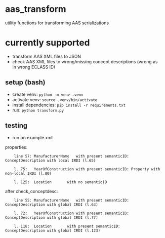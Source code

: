 # aas_transform
utility functions for transforming AAS serializations

# currently supported
* transform AAS XML files to JSON
* check AAS XML files to wrong/missing concept descriptions (wrong as in wrong ECLASS ID)

## setup (bash)
* create venv: ```python -m venv .venv```
* activate venv: ```source .venv/bin/activate```
* install dependencies: ```pip install -r requirements.txt```
* run: ```python transform.py```

## testing
* run on example.xml

properties:     
		
		line 57: ManufacturerName	with present semanticID: ConceptDescription with local IRDI (l.65)

		l. 75:   YearOfConstruction	with present semanticID: Property with non-local IRDI (l.80)
		
		l. 125:  Location 		with no semanticID

after check_conceptdesc:

		line 55: ManufacturerName	with present semanticID: ConceptDescription with global IRDI (l.63)

		l. 72:   YearOfConstruction	with present semanticID: ConceptDescription with global IRDI (l.77)
		
		l. 118:  Location 		with present semanticID: ConceptDescription with global IRDI (l.123)

